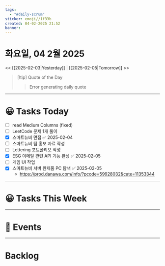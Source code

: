 ```yaml
---
tags:
  - "#daily-scrum"
sticker: emoji//1f33b
created: 04-02-2025 21:52
banner:
---
```

# 화요일, 04 2월 2025
<< [[2025-02-03|Yesterday]] | [[2025-02-05|Tomorrow]] >>

> [!tip] Quote of the Day  
> > Error generating daily quote

---

#  😀 Tasks Today
- [ ] read Medium Columns (fixed)
- [ ] LeetCode 문제 1개 풀이
- [x] 스마트뉴비 면접 ✅ 2025-02-04
- [ ] 스마트뉴비 팀 홍보 자료 작성
- [ ] Lettering 포트폴리오 작성
- [x] ESG 이메일 관련 API 기능 완성 ✅ 2025-02-05
- [ ] 게임 UI 작업
- [x] 스마트뉴비 서버 완제품 PC 탐색 ✅ 2025-02-05
	- https://prod.danawa.com/info/?pcode=59928032&cate=11353344
---
#  😀 Tasks This Week

---

# 🥳 Events 


---

# Backlog

